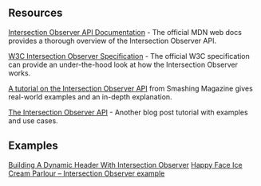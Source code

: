 ## Resources

[Intersection Observer API Documentation](https://developer.mozilla.org/en-US/docs/Web/API/Intersection_Observer_API) - The official MDN web docs provides a thorough overview of the Intersection Observer API.

[W3C Intersection Observer Specification](https://w3c.github.io/IntersectionObserver/) - The official W3C specification can provide an under-the-hood look at how the Intersection Observer works.

[A tutorial on the Intersection Observer API](https://www.smashingmagazine.com/2018/01/deferring-lazy-loading-intersection-observer-api/) from Smashing Magazine gives real-world examples and an in-depth explanation.

[The Intersection Observer API](https://blog.arnellebalane.com/the-intersection-observer-api-d441be0b088d) - Another blog post tutorial with examples and use cases.

## Examples

[Building A Dynamic Header With Intersection Observer](https://www.smashingmagazine.com/2021/07/dynamic-header-intersection-observer/)
[Happy Face Ice Cream Parlour – Intersection Observer example](https://codepen.io/smashingmag/pen/XWRXVXQ)
